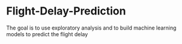 # Flight-Delay-Prediction
The goal is to use exploratory analysis and to build machine learning models to predict the flight delay
